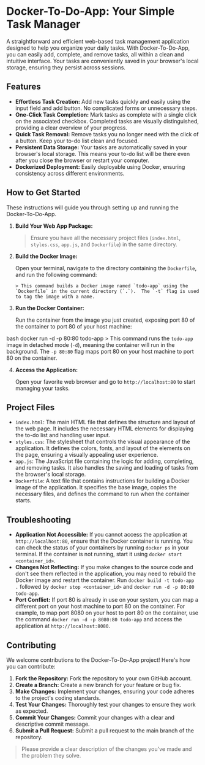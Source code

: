 # Docker-To-Do-App: Your Simple Task Manager

A straightforward and efficient web-based task management application designed to help you organize your daily tasks. With Docker-To-Do-App, you can easily add, complete, and remove tasks, all within a clean and intuitive interface. Your tasks are conveniently saved in your browser's local storage, ensuring they persist across sessions.

## Features

-   **Effortless Task Creation:** Add new tasks quickly and easily using the input field and add button.  No complicated forms or unnecessary steps.
-   **One-Click Task Completion:** Mark tasks as complete with a single click on the associated checkbox. Completed tasks are visually distinguished, providing a clear overview of your progress.
-   **Quick Task Removal:** Remove tasks you no longer need with the click of a button. Keep your to-do list clean and focused.
-   **Persistent Data Storage:** Your tasks are automatically saved in your browser's local storage.  This means your to-do list will be there even after you close the browser or restart your computer.
-   **Dockerized Deployment:** Easily deployable using Docker, ensuring consistency across different environments.

## How to Get Started

These instructions will guide you through setting up and running the Docker-To-Do-App.

1.  **Build Your Web App Package:**

    > Ensure you have all the necessary project files (`index.html`, `styles.css`, `app.js`, and `Dockerfile`) in the same directory.

2.  **Build the Docker Image:**

    Open your terminal, navigate to the directory containing the `Dockerfile`, and run the following command:

        > This command builds a Docker image named `todo-app` using the `Dockerfile` in the current directory (`.`).  The `-t` flag is used to tag the image with a name.

3.  **Run the Docker Container:**

    Run the container from the image you just created, exposing port 80 of the container to port 80 of your host machine:

bash
    docker run -d -p 80:80 todo-app
        > This command runs the `todo-app` image in detached mode (`-d`), meaning the container will run in the background. The `-p 80:80` flag maps port 80 on your host machine to port 80 on the container.

4.  **Access the Application:**

    Open your favorite web browser and go to `http://localhost:80` to start managing your tasks.

## Project Files

-   `index.html`: The main HTML file that defines the structure and layout of the web page. It includes the necessary HTML elements for displaying the to-do list and handling user input.
-   `styles.css`: The stylesheet that controls the visual appearance of the application.  It defines the colors, fonts, and layout of the elements on the page, ensuring a visually appealing user experience.
-   `app.js`:  The JavaScript file containing the logic for adding, completing, and removing tasks. It also handles the saving and loading of tasks from the browser's local storage.
-   `Dockerfile`: A text file that contains instructions for building a Docker image of the application. It specifies the base image, copies the necessary files, and defines the command to run when the container starts.

## Troubleshooting

-   **Application Not Accessible:** If you cannot access the application at `http://localhost:80`, ensure that the Docker container is running.  You can check the status of your containers by running `docker ps` in your terminal. If the container is not running, start it using `docker start <container_id>`.
-   **Changes Not Reflecting:** If you make changes to the source code and don't see them reflected in the application, you may need to rebuild the Docker image and restart the container.  Run `docker build -t todo-app .` followed by `docker stop <container_id>` and `docker run -d -p 80:80 todo-app`.
-   **Port Conflict:** If port 80 is already in use on your system, you can map a different port on your host machine to port 80 on the container.  For example, to map port 8080 on your host to port 80 on the container, use the command `docker run -d -p 8080:80 todo-app` and access the application at `http://localhost:8080`.

## Contributing

We welcome contributions to the Docker-To-Do-App project! Here's how you can contribute:

1.  **Fork the Repository:** Fork the repository to your own GitHub account.
2.  **Create a Branch:** Create a new branch for your feature or bug fix.
3.  **Make Changes:** Implement your changes, ensuring your code adheres to the project's coding standards.
4.  **Test Your Changes:** Thoroughly test your changes to ensure they work as expected.
5.  **Commit Your Changes:** Commit your changes with a clear and descriptive commit message.
6.  **Submit a Pull Request:** Submit a pull request to the main branch of the repository.

> Please provide a clear description of the changes you've made and the problem they solve.
